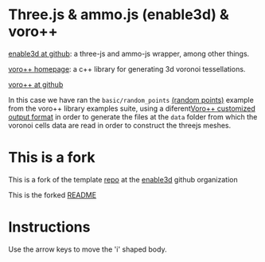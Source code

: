 # Three.js & ammo.js (enable3d) & voro++

  [enable3d at github](https://github.com/enable3d): a three-js and ammo-js wrapper, among other things.

  [voro++ homepage](https://math.lbl.gov/voro++/): a c++ library for generating 3d voronoi tessellations.

  [voro++ at github](https://github.com/chr1shr/voro)

  In this case we have ran the `basic/random_points` [(random points)](https://math.lbl.gov/voro++/examples/random_points/) example from the voro++ library examples suite, using a diferent[Voro++ customized output format](https://math.lbl.gov/voro++/doc/custom.html) in order to generate the files at the `data` folder from which the voronoi cells data are read in order to construct the threejs meshes.

# This is a fork 

This is a fork of the template [repo](https://github.com/enable3d/threejs-ammojs-webpack-example) at the [enable3d](https://math.lbl.gov/voro++/examples/random_points/) github organization

This is the forked [README](./README.forked.md)

# Instructions

Use the arrow keys to move the 'i' shaped body.